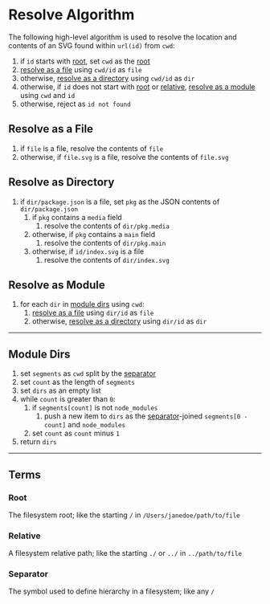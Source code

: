 # Resolve Algorithm

The following high-level algorithm is used to resolve the location and contents
of an SVG found within `url(id)` from `cwd`:

1. if `id` starts with [root](#root), set `cwd` as the [root](#root)
2. [resolve as a file](#resolve-as-a-file) using `cwd/id` as `file`
3. otherwise, [resolve as a directory](#resolve-as-a-directory) using `cwd/id`
   as `dir`
4. otherwise, if `id` does not start with [root](#root) or
   [relative](#relative), [resolve as a module](#resolve-as-a-module) using
   `cwd` and `id`
5. otherwise, reject as `id not found`

## Resolve as a File

1. if `file` is a file, resolve the contents of `file`
2. otherwise, if `file.svg` is a file, resolve the contents of `file.svg`

## Resolve as Directory

1. if `dir/package.json` is a file, set `pkg` as the JSON contents of
   `dir/package.json`
   1. if `pkg` contains a `media` field
      1. resolve the contents of `dir/pkg.media`
   2. otherwise, if `pkg` contains a `main` field
      1. resolve the contents of `dir/pkg.main`
   3. otherwise, if `id/index.svg` is a file
      1. resolve the contents of `dir/index.svg`

## Resolve as Module

1. for each `dir` in [module dirs](#module-dirs) using `cwd`:
   1. [resolve as a file](#resolve-as-a-file) using `dir/id` as `file`
   2. otherwise, [resolve as a directory](#resolve-as-a-directory) using
      `dir/id` as `dir`

---

## Module Dirs

1. set `segments` as `cwd` split by the [separator](#separator)
2. set `count` as the length of `segments`
3. set `dirs` as an empty list
4. while `count` is greater than `0`:
   1. if `segments[count]` is not `node_modules`
      1. push a new item to `dirs` as the [separator](#separator)-joined
         `segments[0 - count]` and `node_modules`
   2. set `count` as `count` minus `1`
5. return `dirs`

---

## Terms

### Root

The filesystem root; like the starting `/` in `/Users/janedoe/path/to/file`

### Relative

A filesystem relative path; like the starting `./` or `../` in `../path/to/file`

### Separator

The symbol used to define hierarchy in a filesystem; like any `/`
